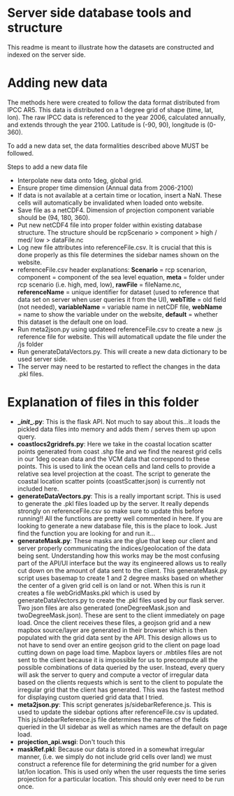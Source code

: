 # Server side database tools and structure

This readme is meant to illustrate how the datasets are constructed and indexed on the server side.

# Adding new data
The methods here were created to follow the data format distributed from IPCC AR5. This data is distributed on a 1 degree grid of shape (time, lat, lon).  The raw IPCC data is referenced to the year 2006, calculated annually, and extends
through the year 2100.  Latitude is (-90, 90), longitude is (0-360).  

To add a new data set, the data formalities described above MUST be followed.  

Steps to add a new data file

* Interpolate new data onto 1deg, global grid.
* Ensure proper time dimension (Annual data from 2006-2100)
* If data is not available at a certain time or location, insert a NaN.  These cells will automatically be invalidated when loaded onto website.
* Save file as a netCDF4.  Dimension of projection component variable should be (94, 180, 360).  
* Put new netCDF4 file into proper folder within existing database structure. The structure should be rcpScenario > component > high / med/ low > dataFile.nc
* Log new file attributes into referenceFile.csv.  It is crucial that this is done properly as this file determines the sidebar names shown on the website.
* referenceFile.csv header explanations: **Scenario** = rcp scenarion, component = component of the sea level equation, **meta** = folder under rcp scenario (i.e. high, med, low), **rawFile** = fileName.nc, **referenceName** = unique identifier for dataset (used to reference that data set on server when user queries it from the UI), **webTitle** = old field (not needed),	**variableName** = variable name in netCDF file, **webName** = name to show the variable under on the website, **default** = whether this dataset is the default one on load.
* Run meta2json.py using updateed referenceFile.csv to create a new .js reference file for website.  This will automaticall update the file under the /js folder
* Run generateDataVectors.py.  This will create a new data dictionary to be used server side.
* The server may need to be restarted to reflect the changes in the data .pkl files.  


# Explanation of files in this folder
* **\__init__.py**: This is the flask API. Not much to say about this...it loads the pickled data files into memory and adds them / serves them up upon query.  
* **coastlocs2gridrefs.py**: Here we take in the coastal location scatter points generated from coast .shp file and we find the nearest grid cells in our 1deg ocean data and the VCM data that correspond to these points. This is used to link the ocean cells and land cells to provide a relative sea level projection at the coast. The script to generate the coastal location scatter points (coastScatter.json) is currently not included here.  
* **generateDataVectors.py**: This is a really important script.  This is used to generate the .pkl files loaded up by the server.  It really depends strongly on referenceFile.csv so make sure to update this before running!! All the functions are pretty well commented in here.  If you are looking to generate a new database file, this is the place to look.  Just find the function you are looking for and run it...
* **generateMask.py**: These masks are the glue that keep our client and server properly communicating the indices/geolocation of the data being sent. Understanding how this works may be the most confusing part of the API/UI interface but the way its engineered allows us to really cut down on the amount of data sent to the client. This generateMask.py script uses basemap to create 1 and 2 degree masks based on whether the center of a given grid cell is on land or not. When this is run it creates a file webGridMasks.pkl which is used by generateDataVectors.py to create the .pkl files used by our  flask server.  Two json files are also generated (oneDegreeMask.json and twoDegreeMask.json).  These are sent to the client immediately on page load.  Once the client receives these files, a geojson grid and a new mapbox source/layer are generated in their browser which is then populated with the grid data sent by the API.  This design allows us to not have to send over an entire geojson grid to the client on page load cutting down on page load time.  Mapbox layers or .mbtiles files are not sent to the client because it is impossible for us to precompute all the possible combinations of data queried by the user.  Instead, every query will ask the server to query and compute a vector of irregular data based on the clients requests which is sent to the client to populate the irregular grid that the client has generated.  This was the fastest method for displaying custom queried grid data that I tried.
* **meta2json.py**: This script generates js/sidebarReference.js.  This is used to update the sidebar options after referenceFile.csv is updated.  This  js/sidebarReference.js file determines the names of the fields queried in the UI sidebar as well as which names are the default on page load.
* **projection_api.wsgi**:  Don't touch this
* **maskRef.pkl**: Because our data is stored in a somewhat irregular manner, (i.e. we simply do not include grid cells over land) we must construct a reference file for determining the grid number for a given lat/lon location.  This is used only when the user requests the time series projection for a particular location.  This should only ever need to be run once.
